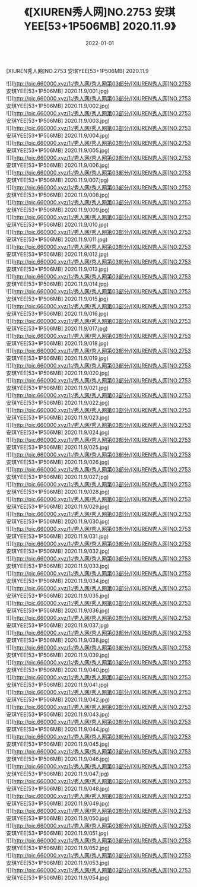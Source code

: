 ﻿---
layout: post
title:  《[XIUREN秀人网]NO.2753 安琪YEE[53+1P506MB] 2020.11.9》
date:   2022-01-01
img: http://pic.660000.xyz/1:/秀人网/秀人网第03部分/[XIUREN秀人网]NO.2753 安琪YEE[53+1P506MB] 2020.11.9/000.jpg
categories: [美女, 清纯, 唯美]
---

[XIUREN秀人网]NO.2753 安琪YEE[53+1P506MB] 2020.11.9

 ![](http://pic.660000.xyz/1:/秀人网/秀人网第03部分/[XIUREN秀人网]NO.2753 安琪YEE[53+1P506MB] 2020.11.9/001.jpg) <br>![](http://pic.660000.xyz/1:/秀人网/秀人网第03部分/[XIUREN秀人网]NO.2753 安琪YEE[53+1P506MB] 2020.11.9/002.jpg) <br>![](http://pic.660000.xyz/1:/秀人网/秀人网第03部分/[XIUREN秀人网]NO.2753 安琪YEE[53+1P506MB] 2020.11.9/003.jpg) <br>![](http://pic.660000.xyz/1:/秀人网/秀人网第03部分/[XIUREN秀人网]NO.2753 安琪YEE[53+1P506MB] 2020.11.9/004.jpg) <br>![](http://pic.660000.xyz/1:/秀人网/秀人网第03部分/[XIUREN秀人网]NO.2753 安琪YEE[53+1P506MB] 2020.11.9/005.jpg) <br>![](http://pic.660000.xyz/1:/秀人网/秀人网第03部分/[XIUREN秀人网]NO.2753 安琪YEE[53+1P506MB] 2020.11.9/006.jpg) <br>![](http://pic.660000.xyz/1:/秀人网/秀人网第03部分/[XIUREN秀人网]NO.2753 安琪YEE[53+1P506MB] 2020.11.9/007.jpg) <br>![](http://pic.660000.xyz/1:/秀人网/秀人网第03部分/[XIUREN秀人网]NO.2753 安琪YEE[53+1P506MB] 2020.11.9/008.jpg) <br>![](http://pic.660000.xyz/1:/秀人网/秀人网第03部分/[XIUREN秀人网]NO.2753 安琪YEE[53+1P506MB] 2020.11.9/009.jpg) <br>![](http://pic.660000.xyz/1:/秀人网/秀人网第03部分/[XIUREN秀人网]NO.2753 安琪YEE[53+1P506MB] 2020.11.9/010.jpg) <br>![](http://pic.660000.xyz/1:/秀人网/秀人网第03部分/[XIUREN秀人网]NO.2753 安琪YEE[53+1P506MB] 2020.11.9/011.jpg) <br>![](http://pic.660000.xyz/1:/秀人网/秀人网第03部分/[XIUREN秀人网]NO.2753 安琪YEE[53+1P506MB] 2020.11.9/012.jpg) <br>![](http://pic.660000.xyz/1:/秀人网/秀人网第03部分/[XIUREN秀人网]NO.2753 安琪YEE[53+1P506MB] 2020.11.9/013.jpg) <br>![](http://pic.660000.xyz/1:/秀人网/秀人网第03部分/[XIUREN秀人网]NO.2753 安琪YEE[53+1P506MB] 2020.11.9/014.jpg) <br>![](http://pic.660000.xyz/1:/秀人网/秀人网第03部分/[XIUREN秀人网]NO.2753 安琪YEE[53+1P506MB] 2020.11.9/015.jpg) <br>![](http://pic.660000.xyz/1:/秀人网/秀人网第03部分/[XIUREN秀人网]NO.2753 安琪YEE[53+1P506MB] 2020.11.9/016.jpg) <br>![](http://pic.660000.xyz/1:/秀人网/秀人网第03部分/[XIUREN秀人网]NO.2753 安琪YEE[53+1P506MB] 2020.11.9/017.jpg) <br>![](http://pic.660000.xyz/1:/秀人网/秀人网第03部分/[XIUREN秀人网]NO.2753 安琪YEE[53+1P506MB] 2020.11.9/018.jpg) <br>![](http://pic.660000.xyz/1:/秀人网/秀人网第03部分/[XIUREN秀人网]NO.2753 安琪YEE[53+1P506MB] 2020.11.9/019.jpg) <br>![](http://pic.660000.xyz/1:/秀人网/秀人网第03部分/[XIUREN秀人网]NO.2753 安琪YEE[53+1P506MB] 2020.11.9/020.jpg) <br>![](http://pic.660000.xyz/1:/秀人网/秀人网第03部分/[XIUREN秀人网]NO.2753 安琪YEE[53+1P506MB] 2020.11.9/021.jpg) <br>![](http://pic.660000.xyz/1:/秀人网/秀人网第03部分/[XIUREN秀人网]NO.2753 安琪YEE[53+1P506MB] 2020.11.9/022.jpg) <br>![](http://pic.660000.xyz/1:/秀人网/秀人网第03部分/[XIUREN秀人网]NO.2753 安琪YEE[53+1P506MB] 2020.11.9/023.jpg) <br>![](http://pic.660000.xyz/1:/秀人网/秀人网第03部分/[XIUREN秀人网]NO.2753 安琪YEE[53+1P506MB] 2020.11.9/024.jpg) <br>![](http://pic.660000.xyz/1:/秀人网/秀人网第03部分/[XIUREN秀人网]NO.2753 安琪YEE[53+1P506MB] 2020.11.9/025.jpg) <br>![](http://pic.660000.xyz/1:/秀人网/秀人网第03部分/[XIUREN秀人网]NO.2753 安琪YEE[53+1P506MB] 2020.11.9/026.jpg) <br>![](http://pic.660000.xyz/1:/秀人网/秀人网第03部分/[XIUREN秀人网]NO.2753 安琪YEE[53+1P506MB] 2020.11.9/027.jpg) <br>![](http://pic.660000.xyz/1:/秀人网/秀人网第03部分/[XIUREN秀人网]NO.2753 安琪YEE[53+1P506MB] 2020.11.9/028.jpg) <br>![](http://pic.660000.xyz/1:/秀人网/秀人网第03部分/[XIUREN秀人网]NO.2753 安琪YEE[53+1P506MB] 2020.11.9/029.jpg) <br>![](http://pic.660000.xyz/1:/秀人网/秀人网第03部分/[XIUREN秀人网]NO.2753 安琪YEE[53+1P506MB] 2020.11.9/030.jpg) <br>![](http://pic.660000.xyz/1:/秀人网/秀人网第03部分/[XIUREN秀人网]NO.2753 安琪YEE[53+1P506MB] 2020.11.9/031.jpg) <br>![](http://pic.660000.xyz/1:/秀人网/秀人网第03部分/[XIUREN秀人网]NO.2753 安琪YEE[53+1P506MB] 2020.11.9/032.jpg) <br>![](http://pic.660000.xyz/1:/秀人网/秀人网第03部分/[XIUREN秀人网]NO.2753 安琪YEE[53+1P506MB] 2020.11.9/033.jpg) <br>![](http://pic.660000.xyz/1:/秀人网/秀人网第03部分/[XIUREN秀人网]NO.2753 安琪YEE[53+1P506MB] 2020.11.9/034.jpg) <br>![](http://pic.660000.xyz/1:/秀人网/秀人网第03部分/[XIUREN秀人网]NO.2753 安琪YEE[53+1P506MB] 2020.11.9/035.jpg) <br>![](http://pic.660000.xyz/1:/秀人网/秀人网第03部分/[XIUREN秀人网]NO.2753 安琪YEE[53+1P506MB] 2020.11.9/036.jpg) <br>![](http://pic.660000.xyz/1:/秀人网/秀人网第03部分/[XIUREN秀人网]NO.2753 安琪YEE[53+1P506MB] 2020.11.9/037.jpg) <br>![](http://pic.660000.xyz/1:/秀人网/秀人网第03部分/[XIUREN秀人网]NO.2753 安琪YEE[53+1P506MB] 2020.11.9/038.jpg) <br>![](http://pic.660000.xyz/1:/秀人网/秀人网第03部分/[XIUREN秀人网]NO.2753 安琪YEE[53+1P506MB] 2020.11.9/039.jpg) <br>![](http://pic.660000.xyz/1:/秀人网/秀人网第03部分/[XIUREN秀人网]NO.2753 安琪YEE[53+1P506MB] 2020.11.9/040.jpg) <br>![](http://pic.660000.xyz/1:/秀人网/秀人网第03部分/[XIUREN秀人网]NO.2753 安琪YEE[53+1P506MB] 2020.11.9/041.jpg) <br>![](http://pic.660000.xyz/1:/秀人网/秀人网第03部分/[XIUREN秀人网]NO.2753 安琪YEE[53+1P506MB] 2020.11.9/042.jpg) <br>![](http://pic.660000.xyz/1:/秀人网/秀人网第03部分/[XIUREN秀人网]NO.2753 安琪YEE[53+1P506MB] 2020.11.9/043.jpg) <br>![](http://pic.660000.xyz/1:/秀人网/秀人网第03部分/[XIUREN秀人网]NO.2753 安琪YEE[53+1P506MB] 2020.11.9/044.jpg) <br>![](http://pic.660000.xyz/1:/秀人网/秀人网第03部分/[XIUREN秀人网]NO.2753 安琪YEE[53+1P506MB] 2020.11.9/045.jpg) <br>![](http://pic.660000.xyz/1:/秀人网/秀人网第03部分/[XIUREN秀人网]NO.2753 安琪YEE[53+1P506MB] 2020.11.9/046.jpg) <br>![](http://pic.660000.xyz/1:/秀人网/秀人网第03部分/[XIUREN秀人网]NO.2753 安琪YEE[53+1P506MB] 2020.11.9/047.jpg) <br>![](http://pic.660000.xyz/1:/秀人网/秀人网第03部分/[XIUREN秀人网]NO.2753 安琪YEE[53+1P506MB] 2020.11.9/048.jpg) <br>![](http://pic.660000.xyz/1:/秀人网/秀人网第03部分/[XIUREN秀人网]NO.2753 安琪YEE[53+1P506MB] 2020.11.9/049.jpg) <br>![](http://pic.660000.xyz/1:/秀人网/秀人网第03部分/[XIUREN秀人网]NO.2753 安琪YEE[53+1P506MB] 2020.11.9/050.jpg) <br>![](http://pic.660000.xyz/1:/秀人网/秀人网第03部分/[XIUREN秀人网]NO.2753 安琪YEE[53+1P506MB] 2020.11.9/051.jpg) <br>![](http://pic.660000.xyz/1:/秀人网/秀人网第03部分/[XIUREN秀人网]NO.2753 安琪YEE[53+1P506MB] 2020.11.9/052.jpg) <br>![](http://pic.660000.xyz/1:/秀人网/秀人网第03部分/[XIUREN秀人网]NO.2753 安琪YEE[53+1P506MB] 2020.11.9/053.jpg) <br>![](http://pic.660000.xyz/1:/秀人网/秀人网第03部分/[XIUREN秀人网]NO.2753 安琪YEE[53+1P506MB] 2020.11.9/054.jpg) <br>